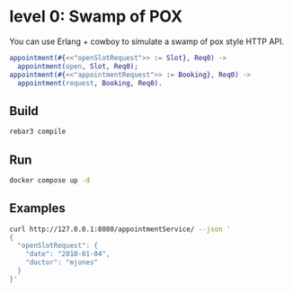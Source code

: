 # level 0: Swamp of POX

You can use Erlang + cowboy to simulate a swamp of pox style HTTP API.

```erlang
appointment(#{<<"openSlotRequest">> := Slot}, Req0) ->
  appointment(open, Slot, Req0);
appointment(#{<<"appointmentRequest">> := Booking}, Req0) ->
  appointment(request, Booking, Req0).
```

## Build

```bash
rebar3 compile
```

## Run

```bash
docker compose up -d
```

## Examples

```bash
curl http://127.0.0.1:8080/appointmentService/ --json '
{
  "openSlotRequest": {
    "date": "2010-01-04",
    "doctor": "mjones"
  }
}'
```


